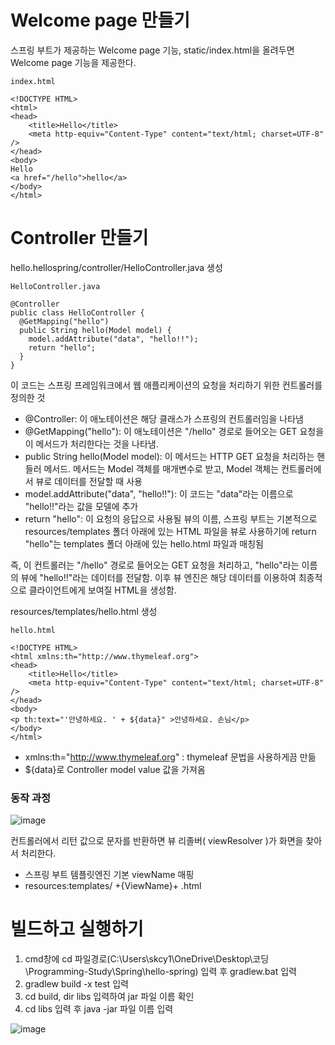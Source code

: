 # Welcome page 만들기
스프링 부트가 제공하는 Welcome page 기능, static/index.html을 올려두면 Welcome page 기능을 제공한다.

`index.html`
```
<!DOCTYPE HTML>
<html>
<head>
    <title>Hello</title>
    <meta http-equiv="Content-Type" content="text/html; charset=UTF-8" />
</head>
<body>
Hello
<a href="/hello">hello</a>
</body>
</html>
```

# Controller 만들기
hello.hellospring/controller/HelloController.java 생성

`HelloController.java`
```
@Controller
public class HelloController {
  @GetMapping("hello")
  public String hello(Model model) {
    model.addAttribute("data", "hello!!");
    return "hello";
  }
}
```
이 코드는 스프링 프레임워크에서 웹 애플리케이션의 요청을 처리하기 위한 컨트롤러를 정의한 것
- @Controller: 이 애노테이션은 해당 클래스가 스프링의 컨트롤러임을 나타냄
- @GetMapping("hello"): 이 애노테이션은 "/hello" 경로로 들어오는 GET 요청을 이 메서드가 처리한다는 것을 나타냄. 
- public String hello(Model model): 이 메서드는 HTTP GET 요청을 처리하는 핸들러 메서드. 메서드는 Model 객체를 매개변수로 받고, Model 객체는 컨트롤러에서 뷰로 데이터를 전달할 때 사용
- model.addAttribute("data", "hello!!"): 이 코드는 "data"라는 이름으로 "hello!!"라는 값을 모델에 추가
- return "hello": 이 요청의 응답으로 사용될 뷰의 이름,  스프링 부트는 기본적으로 resources/templates 폴더 아래에 있는 HTML 파일을 뷰로 사용하기에 return "hello"는 templates 폴더 아래에 있는 hello.html 파일과 매칭됨

즉, 이 컨트롤러는 "/hello" 경로로 들어오는 GET 요청을 처리하고, "hello"라는 이름의 뷰에 "hello!!"라는 데이터를 전달함. 이후 뷰 엔진은 해당 데이터를 이용하여 최종적으로 클라이언트에게 보여질 HTML을 생성함.

resources/templates/hello.html 생성

`hello.html`
```
<!DOCTYPE HTML>
<html xmlns:th="http://www.thymeleaf.org">
<head>
    <title>Hello</title>
    <meta http-equiv="Content-Type" content="text/html; charset=UTF-8" />
</head>
<body>
<p th:text="'안녕하세요. ' + ${data}" >안녕하세요. 손님</p>
</body>
</html>
```
- xmlns:th="http://www.thymeleaf.org" : thymeleaf 문법을 사용하게끔 만듦
- ${data}로 Controller model value 값을 가져옴

### 동작 과정
![image](https://github.com/skcy1515/Programming-Study/assets/140364849/fbec8ad8-1a2e-4712-a7f0-1a3aad646600)

컨트롤러에서 리턴 값으로 문자를 반환하면 뷰 리졸버( viewResolver )가 화면을 찾아서 처리한다.
- 스프링 부트 템플릿엔진 기본 viewName 매핑
- resources:templates/ +{ViewName}+ .html

# 빌드하고 실행하기
1. cmd창에 cd 파일경로(C:\Users\skcy1\OneDrive\Desktop\코딩\Programming-Study\Spring\hello-spring) 입력 후 gradlew.bat 입력
2. gradlew build -x test 입력
3. cd build, dir libs 입력하여 jar 파일 이름 확인
4. cd libs 입력 후 java -jar 파일 이름 입력   

![image](https://github.com/skcy1515/Programming-Study/assets/140364849/c291202d-de0b-4c36-8629-ad41467f49e7)
